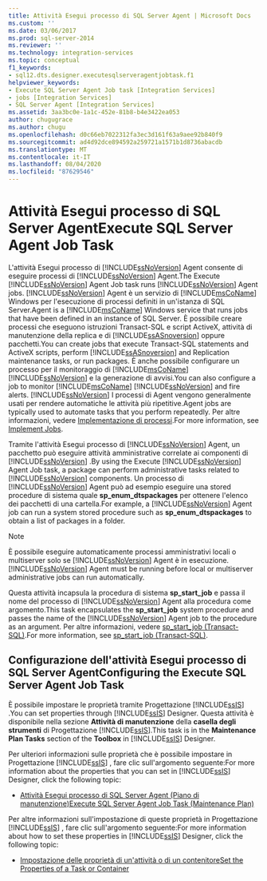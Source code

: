 ```yaml
---
title: Attività Esegui processo di SQL Server Agent | Microsoft Docs
ms.custom: ''
ms.date: 03/06/2017
ms.prod: sql-server-2014
ms.reviewer: ''
ms.technology: integration-services
ms.topic: conceptual
f1_keywords:
- sql12.dts.designer.executesqlserveragentjobtask.f1
helpviewer_keywords:
- Execute SQL Server Agent Job task [Integration Services]
- jobs [Integration Services]
- SQL Server Agent [Integration Services]
ms.assetid: 3aa3bc0e-1a1c-452e-81b8-b4e3422ea053
author: chugugrace
ms.author: chugu
ms.openlocfilehash: d0c66eb7022312fa3ec3d161f63a9aee92b840f9
ms.sourcegitcommit: ad4d92dce894592a259721a1571b1d8736abacdb
ms.translationtype: MT
ms.contentlocale: it-IT
ms.lasthandoff: 08/04/2020
ms.locfileid: "87629546"
---
```

# <a name="execute-sql-server-agent-job-task"></a><span data-ttu-id="8317d-102">Attività Esegui processo di SQL Server Agent</span><span class="sxs-lookup"><span data-stu-id="8317d-102">Execute SQL Server Agent Job Task</span></span>
  <span data-ttu-id="8317d-103">L'attività Esegui processo di [!INCLUDE[ssNoVersion](../../includes/ssnoversion-md.md)] Agent consente di eseguire processi di [!INCLUDE[ssNoVersion](../../includes/ssnoversion-md.md)] Agent.</span><span class="sxs-lookup"><span data-stu-id="8317d-103">The Execute [!INCLUDE[ssNoVersion](../../includes/ssnoversion-md.md)] Agent Job task runs [!INCLUDE[ssNoVersion](../../includes/ssnoversion-md.md)] Agent jobs.</span></span> [!INCLUDE[ssNoVersion](../../includes/ssnoversion-md.md)] <span data-ttu-id="8317d-104">Agent è un servizio di [!INCLUDE[msCoName](../../includes/msconame-md.md)] Windows per l'esecuzione di processi definiti in un'istanza di SQL Server.</span><span class="sxs-lookup"><span data-stu-id="8317d-104">Agent is a [!INCLUDE[msCoName](../../includes/msconame-md.md)] Windows service that runs jobs that have been defined in an instance of SQL Server.</span></span> <span data-ttu-id="8317d-105">È possibile creare processi che eseguono istruzioni Transact-SQL e script ActiveX, attività di manutenzione della replica e di [!INCLUDE[ssASnoversion](../../includes/ssasnoversion-md.md)] oppure pacchetti.</span><span class="sxs-lookup"><span data-stu-id="8317d-105">You can create jobs that execute Transact-SQL statements and ActiveX scripts, perform [!INCLUDE[ssASnoversion](../../includes/ssasnoversion-md.md)] and Replication maintenance tasks, or run packages.</span></span> <span data-ttu-id="8317d-106">È anche possibile configurare un processo per il monitoraggio di [!INCLUDE[msCoName](../../includes/msconame-md.md)] [!INCLUDE[ssNoVersion](../../includes/ssnoversion-md.md)] e la generazione di avvisi.</span><span class="sxs-lookup"><span data-stu-id="8317d-106">You can also configure a job to monitor [!INCLUDE[msCoName](../../includes/msconame-md.md)] [!INCLUDE[ssNoVersion](../../includes/ssnoversion-md.md)] and fire alerts.</span></span> [!INCLUDE[ssNoVersion](../../includes/ssnoversion-md.md)] <span data-ttu-id="8317d-107">I processi di Agent vengono generalmente usati per rendere automatiche le attività più ripetitive.</span><span class="sxs-lookup"><span data-stu-id="8317d-107">Agent jobs are typically used to automate tasks that you perform repeatedly.</span></span> <span data-ttu-id="8317d-108">Per altre informazioni, vedere [Implementazione di processi](../../ssms/agent/implement-jobs.md).</span><span class="sxs-lookup"><span data-stu-id="8317d-108">For more information, see [Implement Jobs](../../ssms/agent/implement-jobs.md).</span></span>  
  
 <span data-ttu-id="8317d-109">Tramite l'attività Esegui processo di [!INCLUDE[ssNoVersion](../../includes/ssnoversion-md.md)] Agent, un pacchetto può eseguire attività amministrative correlate ai componenti di [!INCLUDE[ssNoVersion](../../includes/ssnoversion-md.md)] .</span><span class="sxs-lookup"><span data-stu-id="8317d-109">By using the Execute [!INCLUDE[ssNoVersion](../../includes/ssnoversion-md.md)] Agent Job task, a package can perform administrative tasks related to [!INCLUDE[ssNoVersion](../../includes/ssnoversion-md.md)] components.</span></span> <span data-ttu-id="8317d-110">Un processo di [!INCLUDE[ssNoVersion](../../includes/ssnoversion-md.md)] Agent può ad esempio eseguire una stored procedure di sistema quale **sp_enum_dtspackages** per ottenere l'elenco dei pacchetti di una cartella.</span><span class="sxs-lookup"><span data-stu-id="8317d-110">For example, a [!INCLUDE[ssNoVersion](../../includes/ssnoversion-md.md)] Agent job can run a system stored procedure such as **sp_enum_dtspackages** to obtain a list of packages in a folder.</span></span>  
  
> [!NOTE]  
>  <span data-ttu-id="8317d-111">È possibile eseguire automaticamente processi amministrativi locali o multiserver solo se [!INCLUDE[ssNoVersion](../../includes/ssnoversion-md.md)] Agent è in esecuzione.</span><span class="sxs-lookup"><span data-stu-id="8317d-111">[!INCLUDE[ssNoVersion](../../includes/ssnoversion-md.md)] Agent must be running before local or multiserver administrative jobs can run automatically.</span></span>  
  
 <span data-ttu-id="8317d-112">Questa attività incapsula la procedura di sistema **sp_start_job** e passa il nome del processo di [!INCLUDE[ssNoVersion](../../includes/ssnoversion-md.md)] Agent alla procedura come argomento.</span><span class="sxs-lookup"><span data-stu-id="8317d-112">This task encapsulates the **sp_start_job** system procedure and passes the name of the [!INCLUDE[ssNoVersion](../../includes/ssnoversion-md.md)] Agent job to the procedure as an argument.</span></span> <span data-ttu-id="8317d-113">Per altre informazioni, vedere [sp_start_job &#40;Transact-SQL&#41;](/sql/relational-databases/system-stored-procedures/sp-start-job-transact-sql).</span><span class="sxs-lookup"><span data-stu-id="8317d-113">For more information, see [sp_start_job &#40;Transact-SQL&#41;](/sql/relational-databases/system-stored-procedures/sp-start-job-transact-sql).</span></span>  
  
## <a name="configuring-the-execute-sql-server-agent-job-task"></a><span data-ttu-id="8317d-114">Configurazione dell'attività Esegui processo di SQL Server Agent</span><span class="sxs-lookup"><span data-stu-id="8317d-114">Configuring the Execute SQL Server Agent Job Task</span></span>  
 <span data-ttu-id="8317d-115">È possibile impostare le proprietà tramite Progettazione [!INCLUDE[ssIS](../../../includes/ssis-md.md)] .</span><span class="sxs-lookup"><span data-stu-id="8317d-115">You can set properties through [!INCLUDE[ssIS](../../../includes/ssis-md.md)] Designer.</span></span> <span data-ttu-id="8317d-116">Questa attività è disponibile nella sezione **Attività di manutenzione** della **casella degli strumenti** di Progettazione [!INCLUDE[ssIS](../../../includes/ssis-md.md)].</span><span class="sxs-lookup"><span data-stu-id="8317d-116">This task is in the **Maintenance Plan Tasks** section of the **Toolbox** in [!INCLUDE[ssIS](../../../includes/ssis-md.md)] Designer.</span></span>  
  
 <span data-ttu-id="8317d-117">Per ulteriori informazioni sulle proprietà che è possibile impostare in Progettazione [!INCLUDE[ssIS](../../../includes/ssis-md.md)] , fare clic sull'argomento seguente:</span><span class="sxs-lookup"><span data-stu-id="8317d-117">For more information about the properties that you can set in [!INCLUDE[ssIS](../../../includes/ssis-md.md)] Designer, click the following topic:</span></span>  
  
-   [<span data-ttu-id="8317d-118">Attività Esegui processo di SQL Server Agent &#40;Piano di manutenzione&#41;</span><span class="sxs-lookup"><span data-stu-id="8317d-118">Execute SQL Server Agent Job Task &#40;Maintenance Plan&#41;</span></span>](../../relational-databases/maintenance-plans/execute-sql-server-agent-job-task-maintenance-plan.md)  
  
 <span data-ttu-id="8317d-119">Per altre informazioni sull'impostazione di queste proprietà in Progettazione [!INCLUDE[ssIS](../../../includes/ssis-md.md)] , fare clic sull'argomento seguente:</span><span class="sxs-lookup"><span data-stu-id="8317d-119">For more information about how to set these properties in [!INCLUDE[ssIS](../../../includes/ssis-md.md)] Designer, click the following topic:</span></span>  
  
-   [<span data-ttu-id="8317d-120">Impostazione delle proprietà di un'attività o di un contenitore</span><span class="sxs-lookup"><span data-stu-id="8317d-120">Set the Properties of a Task or Container</span></span>](../set-the-properties-of-a-task-or-container.md)  
  
  
